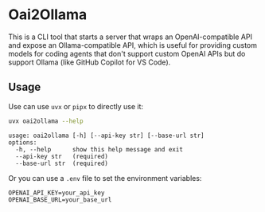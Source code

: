 # Oai2Ollama

This is a CLI tool that starts a server that wraps an OpenAI-compatible API and expose an Ollama-compatible API,
which is useful for providing custom models for coding agents that don't support custom OpenAI APIs but do support Ollama
(like GitHub Copilot for VS Code).

## Usage

Use can use `uvx` or `pipx` to directly use it:

```sh
uvx oai2ollama --help
```

```text
usage: oai2ollama [-h] [--api-key str] [--base-url str]
options:
  -h, --help      show this help message and exit
  --api-key str   (required)
  --base-url str  (required)
```

Or you can use a `.env` file to set the environment variables:

```properties
OPENAI_API_KEY=your_api_key
OPENAI_BASE_URL=your_base_url
```
